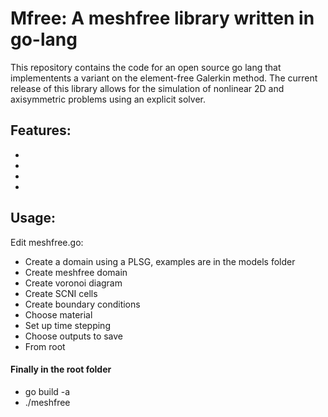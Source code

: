 <h1> Mfree: A meshfree library written in go-lang </h1>

This repository contains the code for an open source go lang that implementents a variant on the element-free Galerkin method. The current release of this library allows for the simulation of nonlinear 2D and axisymmetric problems using an explicit solver.

Features:
-
-
-
-
-

<h2> Usage: </h2>

Edit meshfree.go:
<ul>
<li> Create a domain using a PLSG, examples are in the models folder </li>
<li> Create meshfree domain</li>
<li> Create voronoi diagram</li>
<li> Create SCNI cells</li>
<li> Create boundary conditions</li>
<li> Choose material</li>
<li> Set up time stepping</li>
<li> Choose outputs to save</li>
<li> From root</li>
</ul>

<h4> Finally in the root folder</h4>
<ul>
<li> go build -a</li>
<li> ./meshfree </li>
</ul>
